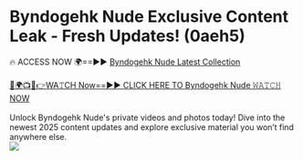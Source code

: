# Byndogehk Nude Exclusive Content Leak - Fresh Updates! (0aeh5)

🔥 ACCESS NOW 🌍==►► <a href="https://tinyurl.com/yc657z5k" rel="nofollow">Byndogehk Nude Latest Collection</a>
<br><br>
[🔴🌍📺📱👉WA𝚃CH Now==►► CLICK HERE TO Byndogehk Nude 𝚆𝙰𝚃𝙲𝙷 NOW](https://tinyurl.com/yc657z5k)
<br><br>
Unlock Byndogehk Nude's private videos and photos today! Dive into the newest 2025 content updates and explore exclusive material you won’t find anywhere else.
<br>
<a href="https://tinyurl.com/yc657z5k" rel="nofollow" data-target="animated-image.originalLink"><img src="https://camo.githubusercontent.com/8a4f000d20f83aca3bf7ec5f350d767afa0574a8a352519fd8cfa583a6f93a33/68747470733a2f2f692e696d6775722e636f6d2f644a486b345a712e676966" data-canonical-src="https://i.imgur.com/dJHk4Zq.gif" style="max-width: 100%; display: inline-block;" data-target="animated-image.originalImage"></a>
<br>
